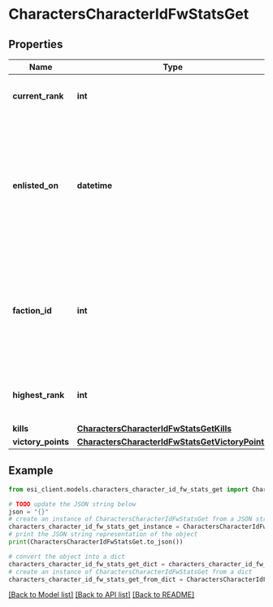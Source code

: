# CharactersCharacterIdFwStatsGet


## Properties

Name | Type | Description | Notes
------------ | ------------- | ------------- | -------------
**current_rank** | **int** | The given character&#39;s current faction rank | [optional] 
**enlisted_on** | **datetime** | The enlistment date of the given character into faction warfare. Will not be included if character is not enlisted in faction warfare | [optional] 
**faction_id** | **int** | The faction the given character is enlisted to fight for. Will not be included if character is not enlisted in faction warfare | [optional] 
**highest_rank** | **int** | The given character&#39;s highest faction rank achieved | [optional] 
**kills** | [**CharactersCharacterIdFwStatsGetKills**](CharactersCharacterIdFwStatsGetKills.md) |  | 
**victory_points** | [**CharactersCharacterIdFwStatsGetVictoryPoints**](CharactersCharacterIdFwStatsGetVictoryPoints.md) |  | 

## Example

```python
from esi_client.models.characters_character_id_fw_stats_get import CharactersCharacterIdFwStatsGet

# TODO update the JSON string below
json = "{}"
# create an instance of CharactersCharacterIdFwStatsGet from a JSON string
characters_character_id_fw_stats_get_instance = CharactersCharacterIdFwStatsGet.from_json(json)
# print the JSON string representation of the object
print(CharactersCharacterIdFwStatsGet.to_json())

# convert the object into a dict
characters_character_id_fw_stats_get_dict = characters_character_id_fw_stats_get_instance.to_dict()
# create an instance of CharactersCharacterIdFwStatsGet from a dict
characters_character_id_fw_stats_get_from_dict = CharactersCharacterIdFwStatsGet.from_dict(characters_character_id_fw_stats_get_dict)
```
[[Back to Model list]](../README.md#documentation-for-models) [[Back to API list]](../README.md#documentation-for-api-endpoints) [[Back to README]](../README.md)


